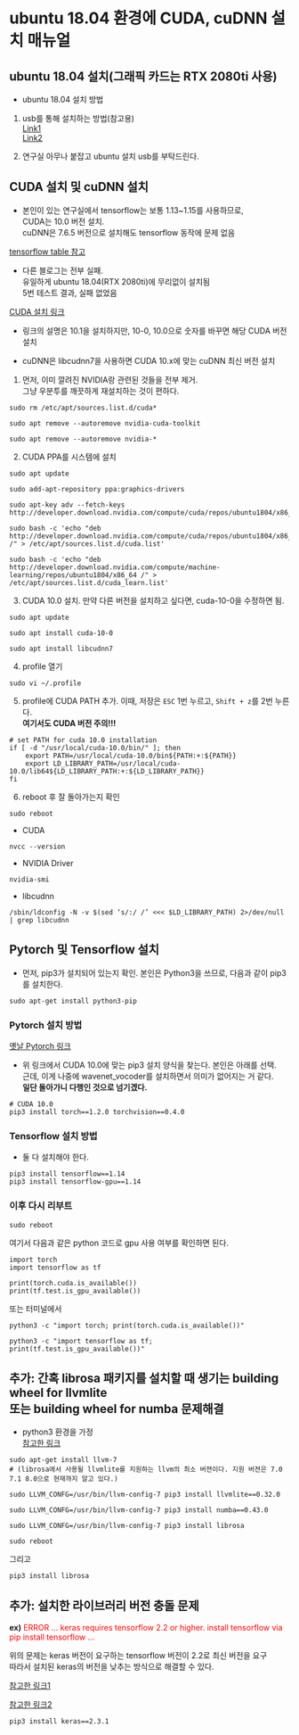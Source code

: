 # ubuntu 18.04 환경에 CUDA, cuDNN 설치 매뉴얼

## ubuntu 18.04 설치(그래픽 카드는 RTX 2080ti 사용)

* ubuntu 18.04 설치 방법

1. usb를 통해 설치하는 방법(참고용)
<br>[Link1](https://nov19.tistory.com/53)
<br>[Link2](https://neoprogrammer.tistory.com/6)

2. 연구실 아무나 붙잡고 ubuntu 설치 usb를 부탁드린다.

## CUDA 설치 및 cuDNN 설치

* 본인이 있는 연구실에서 tensorflow는 보통 1.13~1.15를 사용하므로, 
  <br>CUDA는 10.0 버전 설치. 
  <br>cuDNN은 7.6.5 버전으로 설치해도 tensorflow 동작에 문제 없음

[tensorflow table 참고](https://www.tensorflow.org/install/source#gpu)

* 다른 블로그는 전부 실패.
  <br>유일하게 ubuntu 18.04(RTX 2080ti)에 무리없이 설치됨
  <br>5번 테스트 결과, 실패 없었음

[CUDA 설치 링크](https://medium.com/@exesse/cuda-10-1-installation-on-ubuntu-18-04-lts-d04f89287130)

* 링크의 설명은 10.1을 설치하지만, 10-0, 10.0으로 숫자를 바꾸면 해당 CUDA 버전
  설치

* cuDNN은 libcudnn7을 사용하면 CUDA 10.x에 맞는 cuDNN 최신 버전 설치

1. 먼저, 이미 깔려진 NVIDIA랑 관련된 것들을 전부 제거.  
   그냥 우분투를 깨끗하게 재설치하는 것이 편하다.

```
sudo rm /etc/apt/sources.list.d/cuda*

sudo apt remove --autoremove nvidia-cuda-toolkit

sudo apt remove --autoremove nvidia-*
```

2. CUDA PPA를 시스템에 설치

```
sudo apt update

sudo add-apt-repository ppa:graphics-drivers

sudo apt-key adv --fetch-keys  http://developer.download.nvidia.com/compute/cuda/repos/ubuntu1804/x86_64/7fa2af80.pub

sudo bash -c 'echo "deb http://developer.download.nvidia.com/compute/cuda/repos/ubuntu1804/x86_64 /" > /etc/apt/sources.list.d/cuda.list'

sudo bash -c 'echo "deb http://developer.download.nvidia.com/compute/machine-learning/repos/ubuntu1804/x86_64 /" > /etc/apt/sources.list.d/cuda_learn.list'
```

3. CUDA 10.0 설치. 만약 다른 버전을 설치하고 싶다면, cuda-10-0을 수정하면 됨.

```
sudo apt update

sudo apt install cuda-10-0

sudo apt install libcudnn7
```

4. profile 열기

```
sudo vi ~/.profile
```

5. profile에 CUDA PATH 추가. 이때, 저장은 `ESC` 1번 누르고, `Shift + z`를 
   2번 누른다. <br>**여기서도 CUDA 버전 주의!!!**

```
# set PATH for cuda 10.0 installation
if [ -d "/usr/local/cuda-10.0/bin/" ]; then
    export PATH=/usr/local/cuda-10.0/bin${PATH:+:${PATH}}
    export LD_LIBRARY_PATH=/usr/local/cuda-10.0/lib64${LD_LIBRARY_PATH:+:${LD_LIBRARY_PATH}}
fi
```

6. reboot 후 잘 돌아가는지 확인

```
sudo reboot
```

* CUDA

```
nvcc --version
```

* NVIDIA Driver

```
nvidia-smi
```

* libcudnn

```
/sbin/ldconfig -N -v $(sed ‘s/:/ /’ <<< $LD_LIBRARY_PATH) 2>/dev/null | grep libcudnn
```

## Pytorch 및 Tensorflow 설치

* 먼저, pip3가 설치되어 있는지 확인. 본인은 Python3을 쓰므로, 다음과 같이 pip3를 설치한다.

```
sudo apt-get install python3-pip
```

### Pytorch 설치 방법
[옛날 Pytorch 링크](https://pytorch.org/get-started/previous-versions/)

* 위 링크에서 CUDA 10.0에 맞는 pip3 설치 양식을 찾는다. 본인은 아래를 선택.
  <br>근데, 이게 나중에 wavenet_vocoder를 설치하면서 의미가 없어지는 거 같다.
  <br>**일단 돌아가니 다행인 것으로 넘기겠다.**

```
# CUDA 10.0
pip3 install torch==1.2.0 torchvision==0.4.0
```

### Tensorflow 설치 방법
* 둘 다 설치해야 한다.

```
pip3 install tensorflow==1.14
pip3 install tensorflow-gpu==1.14
```

### 이후 다시 리부트 

```
sudo reboot
```

여기서 다음과 같은 python 코드로 gpu 사용 여부를 확인하면 된다.

```
import torch
import tensorflow as tf

print(torch.cuda.is_available())
print(tf.test.is_gpu_available())
```

또는 터미널에서

```
python3 -c "import torch; print(torch.cuda.is_available())"

python3 -c "import tensorflow as tf; print(tf.test.is_gpu_available())"
```

## 추가: 간혹 librosa 패키지를 설치할 때 생기는 building wheel for llvmlite <br>또는 building wheel for numba 문제해결

* python3 환경을 가정
  <br>[참고한 링크](https://acver.tistory.com/6)

```
sudo apt-get install llvm-7
# (librosa에서 사용될 llvmlite를 지원하는 llvm의 최소 버젼이다. 지원 버젼은 7.0 7.1 8.0으로 현재까지 알고 있다.)
```

```
sudo LLVM_CONFG=/usr/bin/llvm-config-7 pip3 install llvmlite==0.32.0

sudo LLVM_CONFG=/usr/bin/llvm-config-7 pip3 install numba==0.43.0
```

```
sudo LLVM_CONFG=/usr/bin/llvm-config-7 pip3 install librosa
```

```
sudo reboot
```

그리고

```
pip3 install librosa
```

## 추가: 설치한 라이브러리 버전 충돌 문제

**ex)**
<span style="color:red">
ERROR ... keras requires tensorflow 2.2 or higher. install tensorflow via pip install tensorflow ...
</span>

위의 문제는 keras 버전이 요구하는 tensorflow 버전이 2.2로 최신 버전을 요구
<br>따라서 설치된 keras의 버전을 낮추는 방식으로 해결할 수 있다.

[참고한 링크1](https://stackoverflow.com/questions/62465620/error-keras-requires-tensorflow-2-2-or-higher)

[참고한 링크2](https://forums.developer.nvidia.com/t/import-keras-requires-tensorflow-2-2-or-higher/140572)

```
pip3 install keras==2.3.1
```

